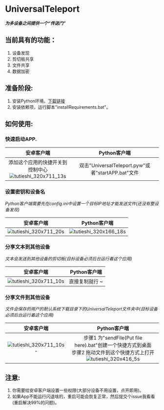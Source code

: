 # UniversalTeleport
***为多设备之间提供一个“传送门”***
## 当前具有的功能：
1. 设备发现
2. 剪切板共享
3. 文件共享
4. 数据加密
## 准备阶段:
1. 安装Python环境。[下载链接](https://www.python.org/downloads/)
2. 安装依赖项，运行脚本"installRequirements.bat"。
## 如何使用:
### 快速启动APP.

|安卓客户端|Python客户端|
|:----:|:----:|
|添加这个应用的快捷开关到控制中心<br>![tutieshi_320x711_13s](https://github.com/Duucking/UniversalTeleport/assets/68683037/d00f91f9-0322-4b49-b8e0-f823dbe2bebe)|双击"UniversalTeleport.pyw"或者"startAPP.bat"文件|


### 设置密钥和设备名

*Python客户端需要先在config.ini中设置一个目标IP地址才能发送文件(还没有整设备发现)*

|安卓客户端|Python客户端|
|:----:|:----:|
|![tutieshi_320x711_20s](https://github.com/Duucking/UniversalTeleport/assets/68683037/4cf0c10e-5566-4494-a10e-d57c3d43cb3b)|![tutieshi_320x166_18s](https://github.com/Duucking/UniversalTeleport/assets/68683037/77571cab-f0b6-4b1d-9c34-be8e03b6b939)|

### 分享文本到其他设备

*文本会发送到其他设备的剪切板(目标设备必须后台运行着这个应用)*

|安卓客户端|Python客户端|
|:----:|:----:|
|![tutieshi_320x711_10s](https://github.com/Duucking/UniversalTeleport/assets/68683037/a6f3f7fa-1cab-423f-b1d1-0984ae6f238a)|直接复制就行 ~|

### 分享文件到其他设备

*文件会保存的用户的默认系统下载目录下的UniversalTeleport文件夹中(目标设备必须后台运行着这个应用)*

|安卓客户端|Python客户端|
|:----:|:----:|
|![tutieshi_320x711_10s-](https://github.com/Duucking/UniversalTeleport/assets/68683037/e06c9d5a-eee4-425a-90a1-242e9fce462f)|步骤1 为"sendFile(Put file here).bat"创建一个快捷方式到桌面<br>步骤2 拖动文件到这个快捷方式上打开<br>![tutieshi_320x416_5s](https://github.com/Duucking/UniversalTeleport/assets/68683037/ebb8d2e6-c87a-4161-8186-e91bb3d0d9b3)|

## 注意:
1. 你需要给安卓客户端设置一些权限(大部分设备不用设置，点开即用)。
2. 如果App不能运行闪退啥的，重启可能会恢复正常，然后提交个issue我看看(重启解决99%的问题)。
